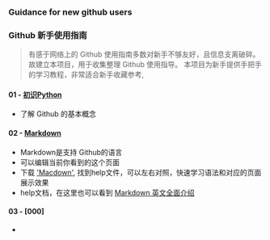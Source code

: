 ### Guidance for new github users
### Github 新手使用指南
> 有感于网络上的 Github 使用指南多数对新手不够友好，且信息支离破碎。故建立本项目，用于收集整理 Github 使用指导。
> 本项目为新手提供手把手的学习教程，非常适合新手收藏参考,

#### 01 - [初识Python](https://github.com/yoyoleo/guide_for_new_github_users/tree/yoyoleo-patch-1)
- 了解 Github 的基本概念

#### 02 - [Markdown](https://github.com/yoyoleo/guide_for_new_github_users/tree/yoyoleo-patch-2)
- Markdown是支持 Github的语言
- 可以编辑当前你看到的这个页面
- 下载 ['Macdown'](https://macdown.uranusjr.com/), 找到help文件，可以左右对照，快速学习语法和对应的页面展示效果
- help文档，在这里也可以看到 [Markdown 英文全面介绍](https://github.com/yoyoleo/guide_for_new_github_users/tree/yoyoleo-patch-2-1)

#### 03 - [000]
- 

